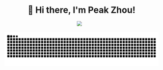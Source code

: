 

<div align="center">


  #  🙋 Hi there, I'm Peak Zhou!

  </div>

  <div align="center">
    <!-- profile logo 个人资料徽标 -->
    <div align="center">
      <a href="mailto:peakzhou99@gmail.com"><img src="https://img.shields.io/badge/Gmail-peakzhou99-red?logo=Gmail&logoColor=white" /></a>&emsp;
    </div>
  </div>

  <br>

<!-- snake -->
<picture>
  <source media="(prefers-color-scheme: dark)" srcset="https://github.com/peakzhou99/peakzhou99/blob/output/github-snake-dark.svg" />
  <source media="(prefers-color-scheme: light)" srcset="https://github.com/peakzhou99/peakzhou99/blob/output/github-snake.svg" />
  <img alt="github-snake" src="github-snake.svg" />
</picture>
  <br>
